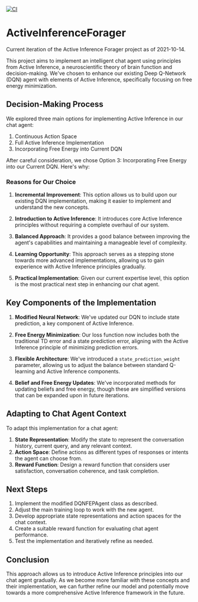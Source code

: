 [![CI](https://github.com/leonvanbokhorst/ActiveInferenceForager/actions/workflows/ci.yml/badge.svg)](https://github.com/leonvanbokhorst/ActiveInferenceForager/actions/workflows/ci.yml)

# ActiveInferenceForager

Current iteration of the Active Inference Forager project as of 2021-10-14.

This project aims to implement an intelligent chat agent using principles from Active Inference, a neuroscientific theory of brain function and decision-making. We've chosen to enhance our existing Deep Q-Network (DQN) agent with elements of Active Inference, specifically focusing on free energy minimization.

## Decision-Making Process

We explored three main options for implementing Active Inference in our chat agent:

1. Continuous Action Space
2. Full Active Inference Implementation
3. Incorporating Free Energy into Current DQN

After careful consideration, we chose Option 3: Incorporating Free Energy into our Current DQN. Here's why:

### Reasons for Our Choice

1. **Incremental Improvement**: This option allows us to build upon our existing DQN implementation, making it easier to implement and understand the new concepts.

2. **Introduction to Active Inference**: It introduces core Active Inference principles without requiring a complete overhaul of our system.

3. **Balanced Approach**: It provides a good balance between improving the agent's capabilities and maintaining a manageable level of complexity.

4. **Learning Opportunity**: This approach serves as a stepping stone towards more advanced implementations, allowing us to gain experience with Active Inference principles gradually.

5. **Practical Implementation**: Given our current expertise level, this option is the most practical next step in enhancing our chat agent.

## Key Components of the Implementation

1. **Modified Neural Network**: We've updated our DQN to include state prediction, a key component of Active Inference.

2. **Free Energy Minimization**: Our loss function now includes both the traditional TD error and a state prediction error, aligning with the Active Inference principle of minimizing prediction errors.

3. **Flexible Architecture**: We've introduced a `state_prediction_weight` parameter, allowing us to adjust the balance between standard Q-learning and Active Inference components.

4. **Belief and Free Energy Updates**: We've incorporated methods for updating beliefs and free energy, though these are simplified versions that can be expanded upon in future iterations.

## Adapting to Chat Agent Context

To adapt this implementation for a chat agent:

1. **State Representation**: Modify the state to represent the conversation history, current query, and any relevant context.
2. **Action Space**: Define actions as different types of responses or intents the agent can choose from.
3. **Reward Function**: Design a reward function that considers user satisfaction, conversation coherence, and task completion.

## Next Steps

1. Implement the modified DQNFEPAgent class as described.
2. Adjust the main training loop to work with the new agent.
3. Develop appropriate state representations and action spaces for the chat context.
4. Create a suitable reward function for evaluating chat agent performance.
5. Test the implementation and iteratively refine as needed.

## Conclusion

This approach allows us to introduce Active Inference principles into our chat agent gradually. As we become more familiar with these concepts and their implementation, we can further refine our model and potentially move towards a more comprehensive Active Inference framework in the future.
